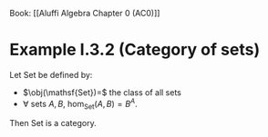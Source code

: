 Book: [[Aluffi Algebra Chapter 0 (AC0)]]
# Example I.3.2 (Category of sets)
Let $\mathsf{Set}$ be defined by:
- $\obj(\mathsf{Set})=$ the class of all sets
- $\forall$ sets $A,B$, $\hom_{\mathsf{Set}}(A,B)=B^{A}$.

Then $\mathsf{Set}$ is a category.